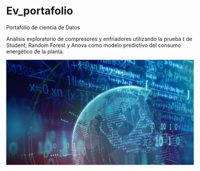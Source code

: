 # Ev_portafolio
Portafolio de ciencia de Datos 

Análisis exploratorio de compresores y enfriadores utilizando la prueba t de Student, Random Forest y Anova como modelo predictivo del consumo energético de la planta.

![](/images/220509_img_lp_mx_1920x1080.jpg)
